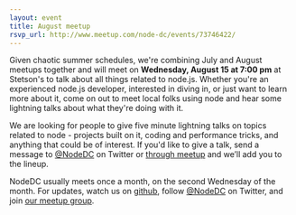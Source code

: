 ```yaml
---
layout: event
title: August meetup
rsvp_url: http://www.meetup.com/node-dc/events/73746422/
---
```


Given chaotic summer schedules, we're combining July and August meetups together and will meet on **Wednesday, August 15 at 7:00 pm** at Stetson's to talk about all things related to node.js. Whether you're an experienced node.js developer, interested in diving in, or just want to learn more about it, come on out to meet local folks using node and hear some lightning talks about what they're doing with it. 

We are looking for people to give five minute lightning talks on topics related to node - projects built on it, coding and performance tricks, and anything that could be of interest. If you'd like to give a talk, send a message to [@NodeDC](http://twitter.com/nodedc) on Twitter or [through meetup](http://www.meetup.com/node-dc/) and we’ll add you to the lineup.

NodeDC usually meets once a month, on the second Wednesday of the month. For updates, watch us on [github](http://nodedc.github.com/), follow [@NodeDC](http://twitter.com/nodedc) on Twitter, and join [our meetup group](http://www.meetup.com/node-dc/).

